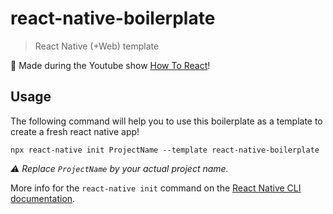 # react-native-boilerplate

> React Native (+Web) template

🎉 Made during the Youtube show
[How To React](https://www.youtube.com/playlist?list=PLUzgQ3V9t75NTjEeL-1VB64V9nk2XovXz)!

## Usage

The following command will help you to use this boilerplate as a template to
create a fresh react native app!

```console
npx react-native init ProjectName --template react-native-boilerplate
```

_⚠️ Replace `ProjectName` by your actual project name._

More info for the `react-native init` command on the
[React Native CLI documentation](https://github.com/react-native-community/cli).
